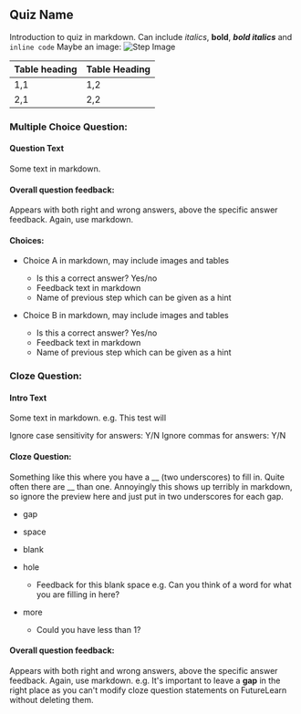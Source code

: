 ## Quiz Name

Introduction to quiz in markdown. Can include *italics*, **bold**, ***bold italics*** and `inline code`
Maybe an image:
![Step Image](https://s3-eu-west-1.amazonaws.com/rpf-futurelearn/placeholder.png)

|Table heading |Table Heading |
|---|---|
|1,1| 1,2|
|2,1| 2,2|


### Multiple Choice Question:

#### Question Text
Some text in markdown.

#### Overall question feedback:
Appears with both right and wrong answers, above the specific answer feedback. Again, use markdown.

#### Choices:

+ Choice A in markdown, may include images and tables
    + Is this a correct answer? Yes/no
    + Feedback text in markdown
    + Name of previous step which can be given as a hint    


+ Choice B in markdown, may include images and tables
    + Is this a correct answer? Yes/no
    + Feedback text in markdown
    + Name of previous step which can be given as a hint    

### Cloze Question:

#### Intro Text
Some text in markdown. e.g. This test will

Ignore case sensitivity for answers: Y/N
Ignore commas for answers: Y/N


#### Cloze Question:
[comment]: # (Text with two underscores for each blank space)
Something like this where you have a __ (two underscores) to fill in. Quite often there are __ than one. Annoyingly this shows up terribly in markdown, so ignore the preview here and just put in two underscores for each gap.

+ gap
+ space
+ blank
+ hole
    + Feedback for this blank space e.g. Can you think of a word for what you are filling in here?


+ more
    + Could you have less than 1?


#### Overall question feedback:
Appears with both right and wrong answers, above the specific answer feedback. Again, use markdown. e.g. It's important to leave a **gap** in the right place as you can't modify cloze question statements on FutureLearn without deleting them.
